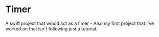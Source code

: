 # Timer
A swift project that would act as a timer - Also my first project that I've worked on that isn't following just a tutorial.

